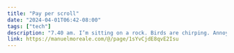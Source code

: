 ```yaml
---
title: "Pay per scroll"
date: "2024-04-01T06:42-08:00"
tags: ["tech"]
description: "7.40 am. I’m sitting on a rock. Birds are chirping. Annoying rain coming down the gray sky. The rock I’m sitting on is wet. That’s also annoying. I’m sitting here, watching my dog walking up and down, destroying all the sticks that are lying on the ground. It’s a chilled morning."
link: https://manuelmoreale.com/@/page/1sYvCjdE8qvE2Isu
---
```


